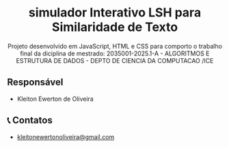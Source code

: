 <h1 align="center">  simulador Interativo LSH para Similaridade de Texto </h1>

<p align="center">Projeto desenvolvido em JavaScript, HTML e CSS para comporto o trabalho final da diciplina de mestrado: 2035001-2025.1-A - ALGORITMOS E ESTRUTURA DE DADOS - DEPTO DE CIENCIA DA COMPUTACAO /ICE
</p>


## Responsável
- Kleiton Ewerton de Oliveira


## 📞 Contatos
- kleitonewertonoliveira@gmail.com  


